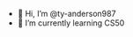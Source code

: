 - 👋 Hi, I’m @ty-anderson987
- 🌱 I’m currently learning CS50

<!---
ty-anderson987/ty-anderson987 is a ✨ special ✨ repository because its `README.md` (this file) appears on your GitHub profile.
You can click the Preview link to take a look at your changes.
--->
